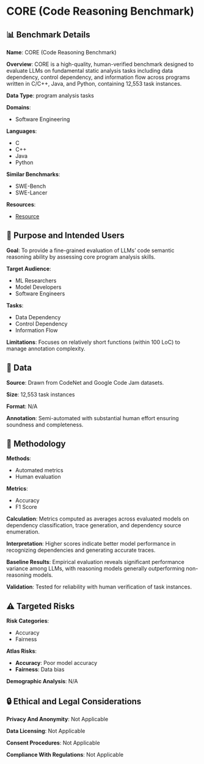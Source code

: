 # CORE (Code Reasoning Benchmark)

## 📊 Benchmark Details

**Name**: CORE (Code Reasoning Benchmark)

**Overview**: CORE is a high-quality, human-verified benchmark designed to evaluate LLMs on fundamental static analysis tasks including data dependency, control dependency, and information flow across programs written in C/C++, Java, and Python, containing 12,553 task instances.

**Data Type**: program analysis tasks

**Domains**:
- Software Engineering

**Languages**:
- C
- C++
- Java
- Python

**Similar Benchmarks**:
- SWE-Bench
- SWE-Lancer

**Resources**:
- [Resource](https://corebench.github.io/)

## 🎯 Purpose and Intended Users

**Goal**: To provide a fine-grained evaluation of LLMs’ code semantic reasoning ability by assessing core program analysis skills.

**Target Audience**:
- ML Researchers
- Model Developers
- Software Engineers

**Tasks**:
- Data Dependency
- Control Dependency
- Information Flow

**Limitations**: Focuses on relatively short functions (within 100 LoC) to manage annotation complexity.

## 💾 Data

**Source**: Drawn from CodeNet and Google Code Jam datasets.

**Size**: 12,553 task instances

**Format**: N/A

**Annotation**: Semi-automated with substantial human effort ensuring soundness and completeness.

## 🔬 Methodology

**Methods**:
- Automated metrics
- Human evaluation

**Metrics**:
- Accuracy
- F1 Score

**Calculation**: Metrics computed as averages across evaluated models on dependency classification, trace generation, and dependency source enumeration.

**Interpretation**: Higher scores indicate better model performance in recognizing dependencies and generating accurate traces.

**Baseline Results**: Empirical evaluation reveals significant performance variance among LLMs, with reasoning models generally outperforming non-reasoning models.

**Validation**: Tested for reliability with human verification of task instances.

## ⚠️ Targeted Risks

**Risk Categories**:
- Accuracy
- Fairness

**Atlas Risks**:
- **Accuracy**: Poor model accuracy
- **Fairness**: Data bias

**Demographic Analysis**: N/A

## 🔒 Ethical and Legal Considerations

**Privacy And Anonymity**: Not Applicable

**Data Licensing**: Not Applicable

**Consent Procedures**: Not Applicable

**Compliance With Regulations**: Not Applicable
